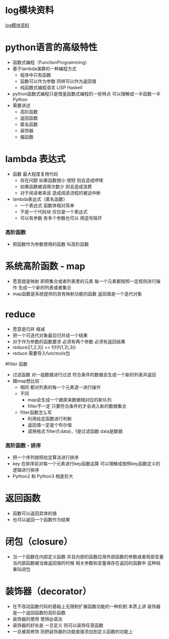 # log模块资料
[log模块资料](https://www.cnblogs.com/yyds/p/6901864.html)

# python语言的高级特性
- 函数式编程（FunctionProgramming）
- 基于lambda演算的一种编程方式
    - 程序中只有函数
    - 函数可以作为参数 同样可以作为返回值
    - 纯函数式编程语言 LISP  Haskell
- python函数式编程只是借鉴函数式编程的一些特点 可以理解成一半函数一半Python
- 需要讲述
    - 高阶函数
    - 返回函数
    - 匿名函数
    - 装饰器
    - 偏函数
    
# lambda 表达式
- 函数 最大程度复用代码
    - 存在问题 如果函数很小 很短 则会造成啰嗦
    - 如果函数被调用次数少 则会造成浪费
    - 对于阅读者来说 造成阅读流程的被迫中断
- lambda表达式（匿名函数）
    - 一个表达式 函数体相对简单
    - 不是一个代码块 仅仅是一个表达式
    - 可以有参数 有多个参数也可以 用逗号隔开 
    
### 高阶函数
- 把函数作为参数使用的函数 叫高阶函数

# 系统高阶函数 - map
- 愿意就是映射 即把集合或者列表里的元素 每一个元素都按照一定规则进行操作 生成一个新的列表或者集合
- map函数是系统提供的具有映射功能的函数 返回值是一个迭代对象
           
# reduce
- 愿意是归并 缩减
- 把一个可迭代对象最后归并成一个结果
- 对于作为参数的函数要求 必须有两个参数 必须有返回结果
- reduce([1,2,3])  == f(f(f(1,2),3))
- reduce 需要导入functools包    

#filter 函数
- 过滤函数 对一组数据进行过滤 符合条件的数据会生成一个新的列表并返回
- 跟map想比较：
    - 相同 都对列表的每一个元素逐一进行操作
    - 不同
        - map会生成一个跟原来数据相对应的新队列
        - filter不一定 只要符合条件的才会进入新的数据集合
    - filter函数怎么写
        - 利用给定函数进行判断
        - 返回值一定是个布尔值
        - 调用格式  filter(f,data)，f是过滤函数 data是数据 
        
### 高阶函数 - 排序
- 把一个序列按照给定算法进行排序
- key 在排序前对每一个元素进行key函数运算 可以理解成按照key函数定义的逻辑进行排序
- Python2 和 Python3 相差巨大

# 返回函数
- 函数可以返回具体的值
- 也可以返回一个函数作为结果

# 闭包（closure）              
- 当一个函数在内部定义函数 并且内部的函数应用外部函数的参数或者局部变量 当内部函数被当做返回值的时候 相关参数和变量保存在返回的函数中 这种结果叫闭包

# 装饰器（decorator）
- 在不改动函数代码的基础上无限制扩展函数功能的一种机制 本质上讲 装饰器是一个返回函数的高阶函数
- 装饰器的使用 使用@语法
- 装饰器的好处是 一旦定义 则可以装饰任意函数
- 一旦被其修饰 则把装饰器的功能直接添加到定义函数的功能上
          